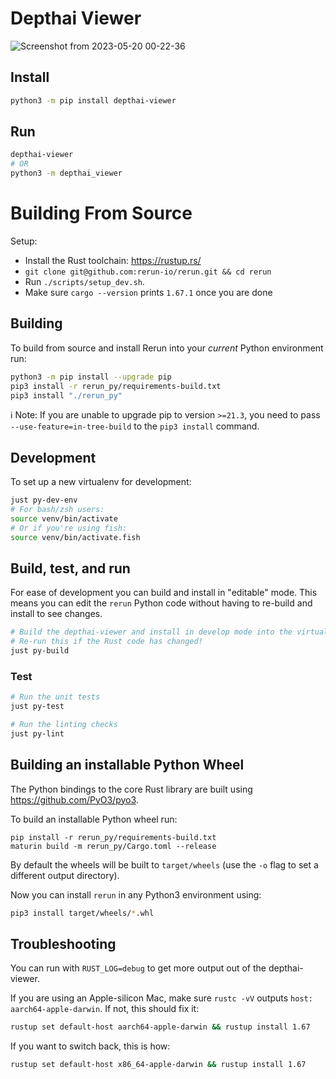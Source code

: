 # Depthai Viewer

![Screenshot from 2023-05-20 00-22-36](https://github.com/luxonis/depthai-viewer/assets/59307111/605bdf38-1bb4-416d-9643-0da1a511d58e)


## Install

```sh
python3 -m pip install depthai-viewer
```

## Run

```sh
depthai-viewer
# OR
python3 -m depthai_viewer
```

# Building From Source

Setup:

- Install the Rust toolchain: <https://rustup.rs/>
- `git clone git@github.com:rerun-io/rerun.git && cd rerun`
- Run `./scripts/setup_dev.sh`.
- Make sure `cargo --version` prints `1.67.1` once you are done

## Building

To build from source and install Rerun into your _current_ Python environment run:

```sh
python3 -m pip install --upgrade pip
pip3 install -r rerun_py/requirements-build.txt
pip3 install "./rerun_py"
```

ℹ️ Note:
If you are unable to upgrade pip to version `>=21.3`, you need to pass `--use-feature=in-tree-build` to the `pip3 install` command.

## Development

To set up a new virtualenv for development:

```sh
just py-dev-env
# For bash/zsh users:
source venv/bin/activate
# Or if you're using fish:
source venv/bin/activate.fish
```

## Build, test, and run

For ease of development you can build and install in "editable" mode. This means you can edit the `rerun` Python code without having to re-build and install to see changes.

```sh
# Build the depthai-viewer and install in develop mode into the virtualenv
# Re-run this if the Rust code has changed!
just py-build
```

### Test

```sh
# Run the unit tests
just py-test

# Run the linting checks
just py-lint

```

## Building an installable Python Wheel

The Python bindings to the core Rust library are built using https://github.com/PyO3/pyo3.

To build an installable Python wheel run:

```
pip install -r rerun_py/requirements-build.txt
maturin build -m rerun_py/Cargo.toml --release
```

By default the wheels will be built to `target/wheels` (use the `-o` flag to set a different output directory).

Now you can install `rerun` in any Python3 environment using:

```sh
pip3 install target/wheels/*.whl
```

## Troubleshooting

You can run with `RUST_LOG=debug` to get more output out of the depthai-viewer.

If you are using an Apple-silicon Mac, make sure `rustc -vV` outputs `host: aarch64-apple-darwin`. If not, this should fix it:

```sh
rustup set default-host aarch64-apple-darwin && rustup install 1.67
```

If you want to switch back, this is how:

```sh
rustup set default-host x86_64-apple-darwin && rustup install 1.67
```
